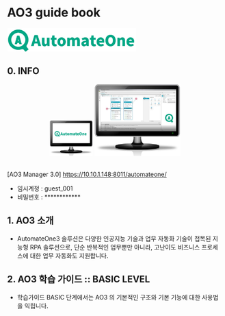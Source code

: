 # AO3 guide book 

<img src=".\public\img\ao3\ao3 full name.jpg?raw=true" width="60%"> 

## 0. INFO
<div align="center">
<!-- <img src=".\public\img\ao3\ao3 full name.jpg?raw=true" width="60%">  -->
<img src="/public/img/ao3/ao3_monitor_11.jpg?raw=true"  width="20%">

<img src=".\public\img\ao3\ao3_monitor_22.jpg?raw=true" width="40%" >

</div>
<br>

[AO3 Manager 3.0] https://10.10.1.148:8011/automateone/

- 임시계정 : guest_001
- 비밀번호 : ************

## 1. AO3 소개
- AutomateOne3 솔루션은 다양한 인공지능 기술과 업무 자동화 기술이 접목된 지능형 RPA 솔루션으로,
단순 반복적인 업무뿐만 아니라, 고난이도 비즈니스 프로세스에 대한 업무 자동화도 지원합니다.


## 2. AO3 학습 가이드 :: BASIC LEVEL
- 학습가이드 BASIC 단계에서는 AO3 의 기본적인 구조와 기본 기능에 대한 사용법을 익힙니다.





